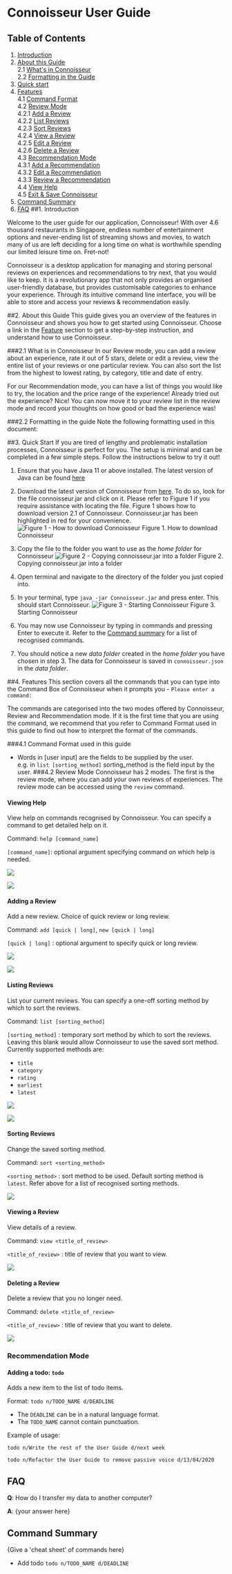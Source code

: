 # Connoisseur User Guide

## Table of Contents

1. [Introduction](#Introduction)
1. [About this Guide](#About-this-Guide)<br />
   2.1 [What's in Connoisseur](#What-is-in-Connoisseur)<br />
   2.2 [Formatting in the Guide](#Formatting-in-the-Guide)
1. [Quick start](#Quick-Start)
1. [Features](#Features) <br />
    4.1 [Command Format](#Command-Format)<br />
    4.2 [Review Mode](#Review-Mode) <br />
        4.2.1 [Add a Review](#Add-a-review)<br />
        4.2.2 [List Reviews](#List-reviews)<br />
        4.2.3 [Sort Reviews](#Sort-reviews)<br />
        4.2.4 [View a Review](#View-a-review)<br />
        4.2.5 [Edit a Review](#Edit-a-review)<br />
        4.2.6 [Delete a Review](#Delete-a-review)<br />
    4.3 [Recommendation Mode](#Recommendation-Mode)<br />
        4.3.1 [Add a Recommendation](#Add-a-Recommendation)<br />
        4.3.2 [Edit a Recommendation](#Edit-a-Recommendation)<br />
        4.3.3 [Review a Recommendation](#Review-a-Recommendation)<br />
   4.4 [View Help](#View-Help)<br />
   4.5 [Exit & Save Connoisseur](#Exit-&-Save-Connoisseur)
1. [Command Summary](#Command-Summary)
1. [FAQ](#FAQ)
##1. Introduction

Welcome to the user guide for our application, Connoisseur! 
With over 4.6 thousand restaurants in Singapore, endless number of entertainment options and never-ending list of
streaming shows and movies, to watch many of us are left deciding for a long time on what is worthwhile spending our 
limited leisure time on. Fret-not!

Connoisseur is a desktop application for managing and storing personal reviews on experiences and recommendations to 
try next, that you would like to keep. It is a revolutionary app that not only provides an organised user-friendly 
database, but provides customisable categories to enhance your experience. Through its intuitive command line interface, 
you will be able to store and access your reviews & recommendation easily.

##2. About this Guide
This guide gives you an overview of the features in Connoisseur and shows you how to get started using Connoisseur. 
Choose a link in the [Feature](#Table-of-Contents) section to get a step-by-step instruction, and understand how to use Connoisseur.

###2.1 What is in Connoisseur
In our Review mode, you can add a review about an experience, rate it out of 5 stars, delete or edit a review, 
view the entire list of your reviews or one particular review. You can also sort the list from the highest to lowest 
rating, by category, title and date of entry.

For our Recommendation mode, you can have a list of things you would like to try, the location and the price range 
of the experience! Already tried out the experience? Nice! You can now move it to your review list in the review mode 
and record your thoughts on how good or bad the experience was!

###2.2 Formatting in the guide
Note the following formatting used in this document:



##3. Quick Start
If you are tired of lengthy and problematic installation processes, Connoisseur is perfect for you. 
The setup is minimal and can be completed in a few simple steps. Follow the instructions below to try it out!

1. Ensure that you have Java 11 or above installed. The latest version of Java can be found 
   [here](https://java.com/en/download/)
2. Download the latest version of Connoisseur from [here](https://github.com/AY2021S2-CS2113T-F08-3/tp/releases).
   To do so, look for the file connoisseur.jar and click on it. Please refer to Figure 1 if you require assistance with 
   locating the file. Figure 1 shows how to download version 2.1 of Connoisseur. Connoisseur.jar has been highlighted in 
   red for your convenience.   
   ![Figure 1 - How to download Connoisseur](./images/ug/jarfile.png)
   Figure 1. How to download Connoisseur
   
3. Copy the file to the folder you want to use as the _home folder_ for Connoisseur
   ![Figure 2 - Copying connoisseur.jar into a folder](./images/ug/downloading1.PNG)
   Figure 2. Copying connoisseur.jar into a folder
4. Open terminal and navigate to the directory of the folder you just copied into. 
5. In your terminal, type `java -jar Connoisseur.jar` and press enter. This should start Connoisseur.
   ![Figure 3 - Starting Connoisseur](./images/ug/downloading2.png)
   Figure 3. Starting Connoisseur
6. You may now use Connoisseur by typing in commands and pressing Enter to execute it. 
    Refer to the [Command summary](#command-summary) for a list of recognised commands. 
7. You should notice a new _data folder_ created in the _home folder_ you have chosen in step 3. The data for 
   Connoisseur is saved in `connoisseur.json` in the _data folder_. 
   
##4. Features
This section covers all the commands that you can type into the Command Box of Connoisseur when it prompts you -
`Please enter a command: ` 

The commands are categorised into the two modes offered by Connoisseur, Review and Recommendation mode. If it is the 
first time that you are using the command, we recommend that you refer to Command Format used in this guide
to find out how to interpret the format of the commands.

###4.1 Command Format used in this guide
* Words in [user input] are the fields to be supplied by the user. <br /> e.g. in `list [sorting_method]` sorting_method 
is the field input by the user.
###4.2 Review Mode
Connoisseur has 2 modes. The first is the review mode, where you can add your own reviews of experiences. 
The review mode can be accessed  using the `review` command. 

#### Viewing Help
View help on commands recognised by Connoisseur. You can specify a command to get detailed help on it. 

Command: `help [command_name]`

`[command_name]`: optional argument specifying command on which help is needed. 

![](images/ug/help_general.png)

![](images/ug/help_new.png)

#### Adding a Review
Add a new review. Choice of quick review or long review. 

Command: `add [quick | long]`, `new [quick | long]`

`[quick | long]` : optional argument to specify quick or long review. 

![](images/ug/new_quick.png)

![](images/ug/new_long.png)

#### Listing Reviews
List your current reviews. You can specify a one-off sorting method by which to sort the reviews. 

Command: `list [sorting_method]`

`[sorting_method]` : temporary sort method by which to sort the reviews. Leaving this blank would allow Connoisseur to use the saved sort method. Currently supported methods are: 
* `title`
* `category`
* `rating`
* `earliest`
* `latest`

![](images/ug/list_review.png)

![](images/ug/list_review_rating.png)

#### Sorting Reviews
Change the saved sorting method. 

Command: `sort <sorting_method>`

`<sorting_method>` : sort method to be used. Default sorting method is `latest`. Refer above for a list of recognised sorting methods. 

![](images/ug/sort_review.png)

#### Viewing a Review
View details of a review. 

Command: `view <title_of_review>`

`<title_of_review>` : title of review that you want to view. 

![](images/ug/view_review.png)

#### Deleting a Review
Delete a review that you no longer need. 

Command: `delete <title_of_review>`

`<title_of_review>` : title of review that you want to delete. 

![](images/ug/delete_review.png)

### Recommendation Mode

#### Adding a todo: `todo`

Adds a new item to the list of todo items.

Format: `todo n/TODO_NAME d/DEADLINE`

* The `DEADLINE` can be in a natural language format.
* The `TODO_NAME` cannot contain punctuation.

Example of usage:

`todo n/Write the rest of the User Guide d/next week`

`todo n/Refactor the User Guide to remove passive voice d/13/04/2020`

## FAQ

**Q**: How do I transfer my data to another computer?

**A**: {your answer here}

## Command Summary

{Give a 'cheat sheet' of commands here}

* Add todo `todo n/TODO_NAME d/DEADLINE`
